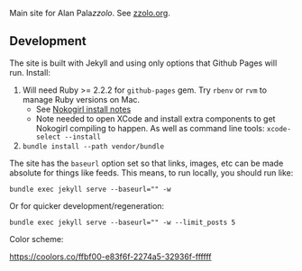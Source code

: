 Main site for Alan Pala*zzolo*. See [zzolo.org](//zzolo.org).

## Development

The site is built with Jekyll and using only options that Github Pages will run. Install:

1. Will need Ruby >= 2.2.2 for `github-pages` gem. Try `rbenv` or `rvm` to manage Ruby versions on Mac.
   - See [Nokogirl install notes](http://www.nokogiri.org/tutorials/installing_nokogiri.html#mac_os_x)
   - Note needed to open XCode and install extra components to get Nokogirl compiling to happen. As well as command line tools: `xcode-select --install`
1. `bundle install --path vendor/bundle`

The site has the `baseurl` option set so that links, images, etc can be made absolute for things like feeds. This means, to run locally, you should run like:

    bundle exec jekyll serve --baseurl="" -w

Or for quicker development/regeneration:

    bundle exec jekyll serve --baseurl="" -w --limit_posts 5

Color scheme:

https://coolors.co/ffbf00-e83f6f-2274a5-32936f-ffffff

